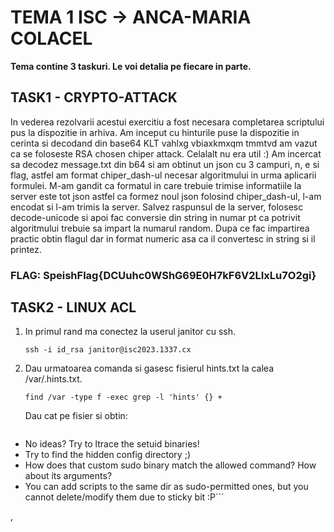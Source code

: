 # TEMA 1 ISC -> ANCA-MARIA COLACEL

**Tema contine 3 taskuri. Le voi detalia pe fiecare in parte.**

## TASK1 - CRYPTO-ATTACK
In vederea rezolvarii acestui exercitiu a fost necesara completarea scriptului pus la dispozitie in arhiva.
Am inceput cu hinturile puse la dispozitie in cerinta si decodand din base64 KLT vahlxg vbiaxkmxqm tmmtvd am vazut ca se foloseste RSA chosen chiper attack. Celalalt nu era util :)
Am incercat sa decodez message.txt din b64 si am obtinut un json cu 3 campuri, n, e si flag, astfel am format chiper_dash-ul necesar algoritmului in urma aplicarii formulei. M-am gandit ca formatul in care trebuie trimise informatiile la server este tot json astfel ca formez noul json folosind chiper_dash-ul, l-am encodat si l-am trimis la server. Salvez raspunsul de la server, folosesc decode-unicode si apoi fac conversie din string in numar pt ca potrivit algoritmului trebuie sa impart la numarul random. Dupa ce fac impartirea practic obtin flagul dar in format numeric asa ca il convertesc in string si il printez. 
### FLAG: SpeishFlag{DCUuhc0WShG69E0H7kF6V2LIxLu7O2gi}

## TASK2 - LINUX ACL
 1) In primul rand ma conectez la userul janitor cu ssh.
    
    ```ssh -i id_rsa janitor@isc2023.1337.cx```

2) Dau urmatoarea comanda si gasesc fisierul hints.txt la calea /var/.hints.txt.

   ```find /var -type f -exec grep -l 'hints' {} +```
   
   Dau cat pe fisier si obtin:

   ```Here's more hints:

  - No ideas? Try to ltrace the setuid binaries!
  - Try to find the hidden config directory ;) 
  - How does that custom sudo binary match the allowed command? How about its
    arguments?
  - You can add scripts to the same dir as sudo-permitted ones, but you cannot
    delete/modify them due to sticky bit :P```

   
   
    
 
 , 

